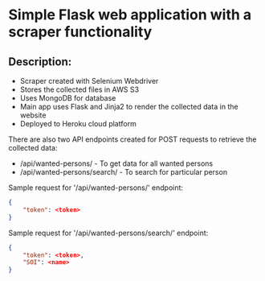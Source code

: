 # Simple Flask web application with a scraper functionality
## Description:
- Scraper created with Selenium Webdriver
- Stores the collected files in AWS S3
- Uses MongoDB for database
- Main app uses Flask and Jinja2 to render the collected data in the website
- Deployed to Heroku cloud platform

There are also two API endpoints created for POST requests to retrieve the collected data:
- /api/wanted-persons/ - To get data for all wanted persons
- /api/wanted-persons/search/ - To search for particular person

Sample request for '/api/wanted-persons/' endpoint:
```json
{
    "token": <token>
}
```

Sample request for '/api/wanted-persons/search/' endpoint:
```json
{
    "token": <token>,
    "SOI": <name>
}
```

